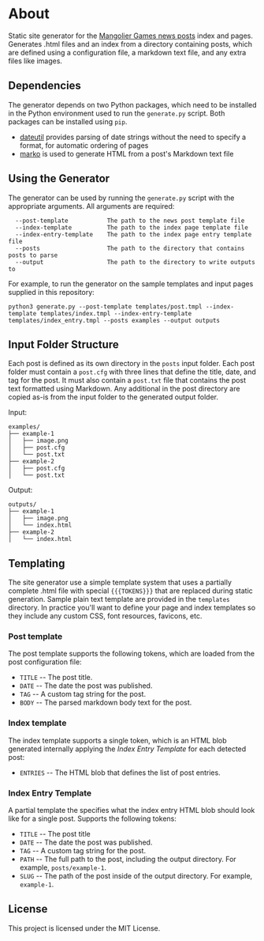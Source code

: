 # About
Static site generator for the [Mangolier Games news posts](https://www.mangoliergames.com/news) index and pages. Generates .html files and an index from a directory containing posts, which are defined using a configuration file, a markdown text file, and any extra files like images.

## Dependencies

The generator depends on two Python packages, which need to be installed in the Python environment used to run the `generate.py` script. Both packages can be installed using `pip`.

* [dateutil](https://github.com/dateutil/dateutil) provides parsing of date strings without the need to specify a format, for automatic ordering of pages
* [marko](https://github.com/frostming/marko) is used to generate HTML from a post's Markdown text file

## Using the Generator
The generator can be used by running the `generate.py` script with the appropriate arguments. All arguments are required:

```
  --post-template           The path to the news post template file
  --index-template          The path to the index page template file
  --index-entry-template    The path to the index page entry template file
  --posts                   The path to the directory that contains posts to parse
  --output                  The path to the directory to write outputs to
```

For example, to run the generator on the sample templates and input pages supplied in this repository:

```
python3 generate.py --post-template templates/post.tmpl --index-template templates/index.tmpl --index-entry-template templates/index_entry.tmpl --posts examples --output outputs
```

## Input Folder Structure
Each post is defined as its own directory in the `posts` input folder. Each post folder must contain a `post.cfg` with three lines that define the title, date, and tag for the post. It must also contain a `post.txt` file that contains the post text formatted using Markdown. Any additional in the post directory are copied as-is from the input folder to the generated output folder.

Input:
```
examples/
├── example-1
│   ├── image.png
│   ├── post.cfg
│   └── post.txt
├── example-2
│   ├── post.cfg
│   └── post.txt
```

Output:
```
outputs/
├── example-1
│   ├── image.png
│   └── index.html
├── example-2
│   └── index.html

```

## Templating
The site generator use a simple template system that uses a partially complete .html file with special `{{{TOKENS}}}` that are replaced during static generation. Sample plain text template are provided in the `templates` directory. In practice you'll want to define your page and index templates so they include any custom CSS, font resources, favicons, etc.

### Post template
The post template supports the following tokens, which are loaded from the post configuration file:
* `TITLE` -- The post title.
* `DATE` -- The date the post was published.
* `TAG` -- A custom tag string for the post.
* `BODY` -- The parsed markdown body text for the post.

### Index template
The index template supports a single token, which is an HTML blob generated internally applying the *Index Entry Template* for each detected post:
* `ENTRIES` -- The HTML blob that defines the list of post entries.

### Index Entry Template
A partial template the specifies what the index entry HTML blob should look like for a single post. Supports the following tokens:
* `TITLE` -- The post title
* `DATE` -- The date the post was published.
* `TAG` -- A custom tag string for the post.
* `PATH` -- The full path to the post, including the output directory. For example, `posts/example-1`.
* `SLUG` -- The path of the post inside of the output directory. For example, `example-1`.

## License

This project is licensed under the MIT License.
